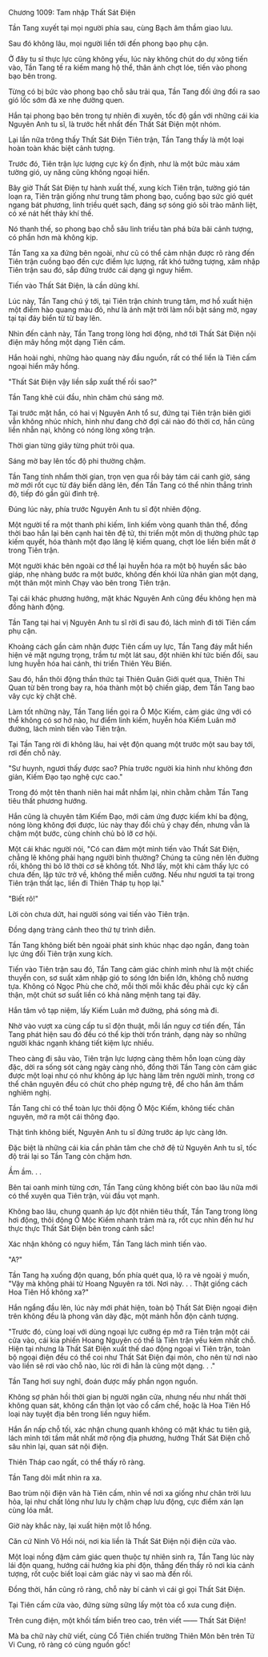 




Chương 1009: Tam nhập Thất Sát Điện


Tần Tang xuyết tại mọi người phía sau, cùng Bạch âm thầm giao lưu.

Sau đó không lâu, mọi người liền tới đến phong bạo phụ cận.

Ở đây tu sĩ thực lực cũng không yếu, lúc này không chút do dự xông tiến vào, Tần Tang tế ra kiếm mang hộ thể, thân ảnh chợt lóe, tiến vào phong bạo bên trong.

Từng có bị bức vào phong bạo chỗ sâu trải qua, Tần Tang đối ứng đối ra sao gió lốc sớm đã xe nhẹ đường quen.

Hắn tại phong bạo bên trong tự nhiên đi xuyên, tốc độ gần với những cái kia Nguyên Anh tu sĩ, là trước hết nhất đến Thất Sát Điện một nhóm.

Lại lần nữa trông thấy Thất Sát Điện Tiên trận, Tần Tang thấy là một loại hoàn toàn khác biệt cảnh tượng.

Trước đó, Tiên trận lực lượng cực kỳ ổn định, như là một bức màu xám tường gió, uy năng cũng không ngoại hiển.

Bây giờ Thất Sát Điện tự hành xuất thế, xung kích Tiên trận, tường gió tán loạn ra, Tiên trận giống như trung tâm phong bạo, cuồng bạo sức gió quét ngang bát phương, linh triều quét sạch, đáng sợ sóng gió sôi trào mãnh liệt, có xé nát hết thảy khí thế.

Nó thanh thế, so phong bạo chỗ sâu linh triều tàn phá bừa bãi cảnh tượng, có phần hơn mà không kịp.

Tần Tang xa xa đứng bên ngoài, như cũ có thể cảm nhận được rõ ràng đến Tiên trận cuồng bạo đến cực điểm lực lượng, rất khó tưởng tượng, xâm nhập Tiên trận sau đó, sắp đứng trước cái dạng gì nguy hiểm.

Tiến vào Thất Sát Điện, là cần dũng khí.

Lúc này, Tần Tang chú ý tới, tại Tiên trận chính trung tâm, mơ hồ xuất hiện một điểm hào quang màu đỏ, như là ánh mặt trời làm nổi bật sáng mờ, ngay tại tại đáy biển từ từ bay lên.

Nhìn đến cảnh này, Tần Tang trong lòng hơi động, nhớ tới Thất Sát Điện nội điện mây hồng một dạng Tiên cấm.

Hắn hoài nghi, những hào quang này đầu nguồn, rất có thể liền là Tiên cấm ngoại hiển mây hồng.

"Thất Sát Điện vậy liền sắp xuất thế rồi sao?"

Tần Tang khẽ cúi đầu, nhìn chăm chú sáng mờ.

Tại trước mặt hắn, có hai vị Nguyên Anh tổ sư, đứng tại Tiên trận biên giới vẫn không nhúc nhích, hình như đang chờ đợi cái nào đó thời cơ, hắn cũng liền nhẫn nại, không có nóng lòng xông trận.

Thời gian từng giây từng phút trôi qua.

Sáng mờ bay lên tốc độ phi thường chậm.

Tần Tang tính nhẩm thời gian, trọn vẹn qua rồi bảy tám cái canh giờ, sáng mờ mới rốt cục từ đáy biển dâng lên, đến Tần Tang có thể nhìn thẳng trình độ, tiếp đó gần gũi đình trệ.

Đúng lúc này, phía trước Nguyên Anh tu sĩ đột nhiên động.

Một người tế ra một thanh phi kiếm, linh kiếm vòng quanh thân thể, đồng thời bao hắn lại bên cạnh hai tên đệ tử, thi triển một môn dị thường phức tạp kiếm quyết, hóa thành một đạo lăng lệ kiếm quang, chợt lóe liền biến mất ở trong Tiên trận.

Một người khác bên ngoài cơ thể lại huyễn hóa ra một bộ huyền sắc bảo giáp, nhẹ nhàng bước ra một bước, không đến khói lửa nhân gian một dạng, một thân một mình Chạy vào bên trong Tiên trận.

Tại cái khác phương hướng, mặt khác Nguyên Anh cũng đều không hẹn mà đồng hành động.

Tần Tang tại hai vị Nguyên Anh tu sĩ rời đi sau đó, lách mình đi tới Tiên cấm phụ cận.

Khoảng cách gần cảm nhận được Tiên cấm uy lực, Tần Tang đáy mắt hiển hiện vẻ mặt ngưng trọng, trầm tư một lát sau, đột nhiên khí tức biến đổi, sau lưng huyễn hóa hai cánh, thi triển Thiên Yêu Biến.

Sau đó, hắn thôi động thần thức tại Thiên Quân Giới quét qua, Thiên Thi Quan từ bên trong bay ra, hóa thành một bộ chiến giáp, đem Tần Tang bao vây cực kỳ chặt chẽ.

Làm tốt những này, Tần Tang liền gọi ra Ô Mộc Kiếm, cảm giác ứng với có thể không có sơ hở nào, hư điểm linh kiếm, huyễn hóa Kiếm Luân mở đường, lách mình tiến vào Tiên trận.

Tại Tần Tang rời đi không lâu, hai vệt độn quang một trước một sau bay tới, rơi đến chỗ này.

"Sư huynh, ngươi thấy được sao? Phía trước người kia hình như không đơn giản, Kiếm Đạo tạo nghệ cực cao."

Trong đó một tên thanh niên hai mắt nhắm lại, nhìn chằm chằm Tần Tang tiêu thất phương hướng.

Hắn cũng là chuyên tâm Kiếm Đạo, mới cảm ứng được kiếm khí ba động, nóng lòng không đợi được, lúc này thay đổi chủ ý chạy đến, nhưng vẫn là chậm một bước, cùng chính chủ bỏ lỡ cơ hội.

Một cái khác người nói, "Có can đảm một mình tiến vào Thất Sát Điện, chẳng lẽ không phải hạng người bình thường? Chúng ta cũng nên lên đường rồi, không thì bỏ lỡ thời cơ sẽ không tốt. Nhớ lấy, một khi cảm thấy lực có chưa đến, lập tức trở về, không thể miễn cưỡng. Nếu như ngươi ta tại trong Tiên trận thất lạc, liền đi Thiên Tháp tụ họp lại."

"Biết rõ!"

Lời còn chưa dứt, hai người sóng vai tiến vào Tiên trận.

Đồng dạng tràng cảnh theo thứ tự trình diễn.

Tần Tang không biết bên ngoài phát sinh khúc nhạc dạo ngắn, đang toàn lực ứng đối Tiên trận xung kích.

Tiến vào Tiên trận sau đó, Tần Tang cảm giác chính mình như là một chiếc thuyền con, sơ suất xâm nhập gió to sóng lớn biển lớn, không chỗ nương tựa. Không có Ngọc Phù che chở, mỗi thời mỗi khắc đều phải cực kỳ cẩn thận, một chút sơ suất liền có khả năng mệnh tang tại đây.

Hắn tâm vô tạp niệm, lấy Kiếm Luân mở đường, phá sóng mà đi.

Nhờ vào vượt xa cùng cấp tu sĩ độn thuật, mỗi lần nguy cơ tiến đến, Tần Tang phát hiện sau đó đều có thể kịp thời trốn tránh, dạng này so những người khác ngạnh kháng tiết kiệm lực nhiều.

Theo càng đi sâu vào, Tiên trận lực lượng càng thêm hỗn loạn cùng dày đặc, dời ra sống sót càng ngày càng nhỏ, đồng thời Tần Tang còn cảm giác được một loại như có như không áp lực hàng lâm trên người mình, trong cơ thể chân nguyên đều có chút cho phép ngưng trệ, để cho hắn âm thầm nghiêm nghị.

Tần Tang chỉ có thể toàn lực thôi động Ô Mộc Kiếm, không tiếc chân nguyên, mở ra một cái thông đạo.

Thật tình không biết, Nguyên Anh tu sĩ đứng trước áp lực càng lớn.

Đặc biệt là những cái kia cần phân tâm che chở đệ tử Nguyên Anh tu sĩ, tốc độ trái lại so Tần Tang còn chậm hơn.

Ầm ầm. . .

Bên tai oanh minh từng cơn, Tần Tang cũng không biết còn bao lâu nữa mới có thể xuyên qua Tiên trận, vùi đầu vọt mạnh.

Không bao lâu, chung quanh áp lực đột nhiên tiêu thất, Tần Tang trong lòng hơi động, thôi động Ô Mộc Kiếm nhanh trảm mà ra, rốt cục nhìn đến hư hư thực thực Thất Sát Điện bên trong cảnh sắc!

Xác nhận không có nguy hiểm, Tần Tang lách mình tiến vào.

"A?"

Tần Tang hạ xuống độn quang, bốn phía quét qua, lộ ra vẻ ngoài ý muốn, "Vậy mà không phải từ Hoang Nguyên ra tới. Nơi này. . . Thật giống cách Hoa Tiên Hồ không xa?"

Hắn ngẩng đầu lên, lúc này mới phát hiện, toàn bộ Thất Sát Điện ngoại điện trên không đều là phong vân dày đặc, một mảnh hỗn độn cảnh tượng.

"Trước đó, cùng loại với dùng ngoại lực cưỡng ép mở ra Tiên trận một cái cửa vào, cái kia phiến Hoang Nguyên có thể là Tiên trận yếu kém nhất chỗ. Hiện tại nhưng là Thất Sát Điện xuất thế dao động ngoại vi Tiên trận, toàn bộ ngoại điện đều có thể coi như Thất Sát Điện đại môn, cho nên từ nơi nào vào liền sẽ rơi vào chỗ nào, lúc rời đi hẳn là cũng một dạng. . ."

Tần Tang hơi suy nghĩ, đoán được mấy phần ngọn nguồn.

Không sợ phản hồi thời gian bị người ngăn cửa, nhưng nếu như nhất thời không quan sát, không cẩn thận lọt vào cổ cấm chế, hoặc là Hoa Tiên Hồ loại này tuyệt địa bên trong liền nguy hiểm.

Hắn ẩn nấp chỗ tối, xác nhận chung quanh không có mặt khác tu tiên giả, lách mình tới tầm mắt nhất mở rộng địa phương, hướng Thất Sát Điện chỗ sâu nhìn lại, quan sát nội điện.

Thiên Tháp cao ngất, có thể thấy rõ ràng.

Tần Tang dõi mắt nhìn ra xa.

Bao trùm nội điện vân hà Tiên cấm, nhìn về nơi xa giống như chân trời lưu hỏa, lại như chất lỏng như lưu ly chậm chạp lưu động, cực điểm xán lạn cùng lóa mắt.

Giờ này khắc này, lại xuất hiện một lỗ hổng.

Căn cứ Ninh Vô Hối nói, nơi kia liền là Thất Sát Điện nội điện cửa vào.

Một loại nồng đậm cảm giác quen thuộc tự nhiên sinh ra, Tần Tang lúc này lái độn quang, hướng cái hướng kia phi độn, thẳng đến thấy rõ nơi kia cảnh tượng, rốt cuộc biết loại cảm giác này vì sao mà đến rồi.

Đồng thời, hắn cũng rõ ràng, chỗ này bí cảnh vì cái gì gọi Thất Sát Điện.

Tại Tiên cấm cửa vào, đứng sừng sững lấy một tòa cổ xưa cung điện.

Trên cung điện, một khối tấm biển treo cao, trên viết —— Thất Sát Điện!

Mà ba chữ này chữ viết, cùng Cổ Tiên chiến trường Thiên Môn bên trên Tử Vi Cung, rõ ràng có cùng nguồn gốc!




